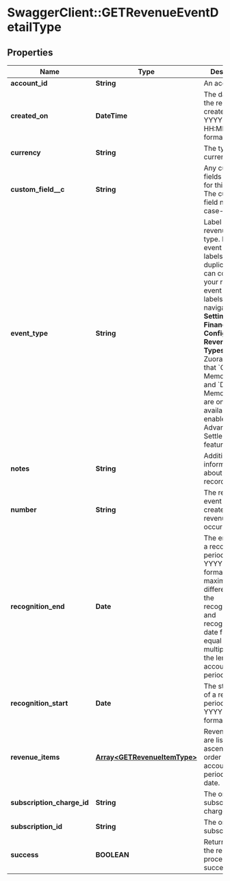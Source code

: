 # SwaggerClient::GETRevenueEventDetailType

## Properties
Name | Type | Description | Notes
------------ | ------------- | ------------- | -------------
**account_id** | **String** | An account ID.  | [optional] 
**created_on** | **DateTime** | The date when the record was created in YYYY-MM-DD HH:MM:SS format.  | [optional] 
**currency** | **String** | The type of currency used.  | [optional] 
**custom_field__c** | **String** | Any custom fields defined for this object. The custom field name is case-sensitive.  | [optional] 
**event_type** | **String** | Label of the revenue event type. Revenue event type labels can be duplicated. You can configure your revenue event type labels by navigating to **Settings &gt; Finance &gt; Configure Revenue Event Types** in the Zuora UI.  Note that &#x60;Credit Memo Posted&#x60; and &#x60;Debit Memo Posted&#x60; are only available if you enable the Advanced AR Settlement feature.  | [optional] 
**notes** | **String** | Additional information about this record.  | [optional] 
**number** | **String** | The revenue event number created when a revenue event occurs.  | [optional] 
**recognition_end** | **Date** | The end date of a recognition period in YYYY-MM-DD format.   The maximum difference of the recognitionStart and recognitionEnd date fields is equal to 250 multiplied by the length of an accounting period.  | [optional] 
**recognition_start** | **Date** | The start date of a recognition period in YYYY-MM-DD format.  | [optional] 
**revenue_items** | [**Array&lt;GETRevenueItemType&gt;**](GETRevenueItemType.md) | Revenue items are listed in ascending order by the accounting period start date.  | [optional] 
**subscription_charge_id** | **String** | The original subscription charge ID.  | [optional] 
**subscription_id** | **String** | The original subscription ID.  | [optional] 
**success** | **BOOLEAN** | Returns &#x60;true&#x60; if the request was processed successfully.  | [optional] 


